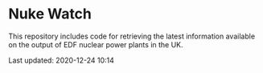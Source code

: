 # Nuke Watch

This repository includes code for retrieving the latest information available on the output of EDF nuclear power plants in the UK.

Last updated: 2020-12-24 10:14